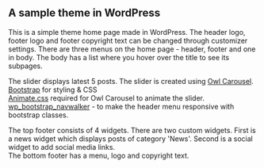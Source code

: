 ## A sample theme in WordPress 

This is a simple theme home page made in WordPress. The header logo, footer logo and footer copyright text can be changed through customizer settings.
There are three menus on the home page - header, footer and one in body. The body has a list where you hover over the title to see its subpages.

The slider displays latest 5 posts. The slider is created using [Owl Carousel](https://owlcarousel2.github.io/OwlCarousel2/). 
[Bootstrap](https://getbootstrap.com/) for styling & CSS   
[Animate.css](https://daneden.github.io/animate.css/) required for Owl Carousel to animate the slider.  
[wp_bootstrap_navwalker](https://github.com/twittem/wp-bootstrap-navwalker) - to make the header menu responsive with bootstrap classes.

The top footer consists of 4 widgets. There are two custom widgets. First is a news widget which displays posts of category 'News'. Second is a social widget to add social media links.  
The bottom footer has a menu, logo and copyright text.



